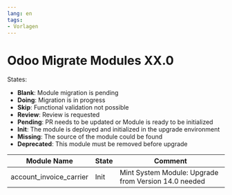 ```yaml
---
lang: en
tags:
- Vorlagen
---
```

# Odoo Migrate Modules XX.0

States:

* **Blank**: Module migration is pending
* **Doing**: Migration is in progress
* **Skip**: Functional validation not possible
* **Review**: Review is requested
* **Pending**: PR needs to be updated or Module is ready to be initialized
* **Init**: The module is deployed and initialized in the upgrade environment
* **Missing**: The source of the module could be found
* **Deprecated**: This module must be removed before upgrade

| Module Name             | State | Comment                                              |
| ----------------------- | ----- | ---------------------------------------------------- |
| account_invoice_carrier | Init  | Mint System Module: Upgrade from Version 14.0 needed |
